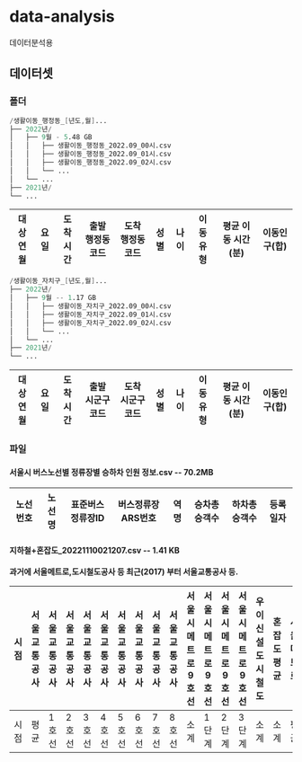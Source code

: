 # data-analysis
데이터분석용

## 데이터셋
### 폴더
```s
/생활이동_행정동_[년도,월]... 
├── 2022년/
│   ├── 9월 - 5.48 GB
│   │   ├── 생활이동_행정동_2022.09_00시.csv
│   │   ├── 생활이동_행정동_2022.09_01시.csv
│   │   ├── 생활이동_행정동_2022.09_02시.csv
│   │   └── ...
│   └── ...
├── 2021년/
└── ...
```
| 대상연월 | 요일 | 도착시간 | 출발 행정동 코드 | 도착 행정동 코드 | 성별 | 나이 | 이동유형 | 평균 이동 시간(분) | 이동인구(합) |
|----------|------|----------|------------------|------------------|------|------|----------|--------------------|--------------|

```s
/생활이동_자치구_[년도,월]... 
├── 2022년/
│   ├── 9월 -- 1.17 GB
│   │   ├── 생활이동_자치구_2022.09_00시.csv
│   │   ├── 생활이동_자치구_2022.09_01시.csv
│   │   ├── 생활이동_자치구_2022.09_02시.csv
│   │   └── ...
│   └── ...
├── 2021년/
└── ...
```
| 대상연월 | 요일 | 도착시간 | 출발 시군구 코드 | 도착 시군구 코드 | 성별 | 나이 | 이동유형 | 평균 이동 시간(분) | 이동인구(합) |
|----------|------|----------|------------------|------------------|------|------|----------|--------------------|--------------|

### 파일

#### 서울시 버스노선별 정류장별 승하차 인원 정보.csv -- 70.2MB

| 노선번호 | 노선명 | 표준버스정류장ID | 버스정류장ARS번호 | 역명 | 승차총승객수 | 하차총승객수 | 등록일자 |
|----------|--------|------------------|-------------------|------|--------------|--------------|----------|


#### 지하철+혼잡도_20221110021207.csv -- 1.41 KB

__과거에 서울메트로,도시철도공사 등 최근(2017) 부터 서울교통공사 등.__

| 시점 | 서울교통공사 | 서울교통공사 | 서울교통공사 | 서울교통공사 | 서울교통공사 | 서울교통공사 | 서울교통공사 | 서울교통공사 | 서울교통공사 | 서울시메트로9호선 | 서울시메트로9호선 | 서울시메트로9호선 | 서울시메트로9호선 | 우이신설도시철도 | 혼잡도평균 | 서울메트로 | 서울메트로 | 서울메트로 | 서울메트로 | 서울메트로 | 도시철도공사 | 도시철도공사 | 도시철도공사 | 도시철도공사 | 도시철도공사 |
|------|--------------|--------------|--------------|--------------|--------------|--------------|--------------|--------------|--------------|-------------------|-------------------|-------------------|-------------------|------------------|------------|------------|------------|------------|------------|------------|--------------|--------------|--------------|--------------|--------------|
| 시점 | 평균         | 1호선        | 2호선        | 3호선        | 4호선        | 5호선        | 6호선        | 7호선        | 8호선        | 소계              | 1단계             | 2단계             | 3단계             | 소계             | 소계       | 평균       | 1호선      | 2호선      | 3호선      | 4호선      | 평균         | 5호선        | 6호선        | 7호선        | 8호선        |
